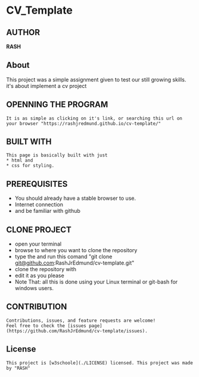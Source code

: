 # CV_Template

## AUTHOR
   **RASH**

## About
   This project was a simple assignment given to test our still growing skills. it's about implement a cv project

## OPENNING THE PROGRAM
    It is as simple as clicking on it's link, or searching this url on your browser "https://rashjredmund.github.io/cv-template/"

## BUILT WITH
    This page is basically built with just 
    * html and 
    * css for styling.

## PREREQUISITES
   * You should already have a stable browser to use.
   * Internet connection
   * and be familiar with github

## CLONE PROJECT
   * open your terminal
   * browse to where you want to clone the repository
   * type the and run this comand "git clone git@github.com:RashJrEdmund/cv-template.git"
   * clone the repository with
   * edit it as you please
   * Note That: all this is done using your Linux terminal or git-bash for windows users.

## CONTRIBUTION
    Contributions, issues, and feature requests are welcome!
    Feel free to check the [issues page](https://github.com/RashJrEdmund/cv-template/issues).

## License
    This project is [w3schoole](./LICENSE) licensed. This project was made by "RASH"